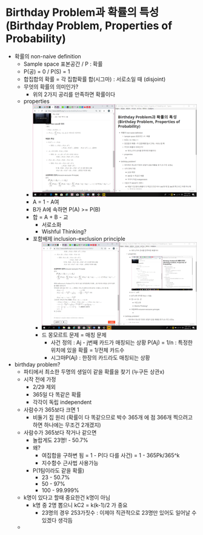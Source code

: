 # Birthday Problem과 확률의 특성 (Birthday Problem, Properties of Probability)

- 확률의 non-naive definition
  - Sample space 표본공간 / P : 확률
  - P(공) = 0 / P(S) = 1
  - 합집합의 확률 = 각 집합확률 합(시그마) : 서로소일 때 (disjoint)
  - 무엇의 확률의 의미인가?
    - 위의 2가지 공리를 만족하면 확률이다
  - properties
    - ![1557759836605](1557759836605.png)
    - A = 1 - A여
    - B가 A에 속하면 P(A) >= P(B)
    - 합 = A + B - 교
      - 서로소화
      - Wishful Thinking?
    - 포함배제 inclusion-exclusion principle
      - ![1557760771014](1557760771014.png)
      - 드 몽모르트 문제 = 매칭 문제
        - 사건 정의 : Aj - j번째 카드가 매칭되는 상황 P(Aj) = 1/n : 특정한 위치에 있을 확률 = 1/전체 카드수
        - 시그마P(Aj) : 한장의 카드라도 매칭되는 상황
- birthday problem?
  - 파티에서 최소한 두명의 생일이 같을 확률을 찾기 (누구든 상관x)
  - 시작 전에 가정
    - 2/29 제외
    - 365일 다 똑같은 확률
    - 각각이 독립 independent
  - 사람수가 365보다 크면 1
    - 비둘기 집 원리 (확률이 다 똑같으므로 박수 365개 에 점 366개 찍으려고 하면 하나에는 무조건 2개겠지)
  - 사람수가 365보다 작거나 같으면
    - 놀랍게도 23명! - 50.7%
    - 왜?
      - 여집합을 구하변 됨 = 1 - P(다 다를 사건) = 1 - 365Pk/365^k
      - 지수함수 근사법 사용가능
    - P(1팀이라도 같을 확률)
      - 23 - 50.7%
      - 50 - 97%
      - 100 - 99.999%
  - k명이 있다고 할때 중요한건 k명이 아님
    - k명 중 2명 뽑으니 kC2 = k(k-1)/2 가 중요
      - 23명의 경우 253가짓수 : 이제야 직관적으로 23명만 있어도 일어날 수 있겠다 생각듬
  - 